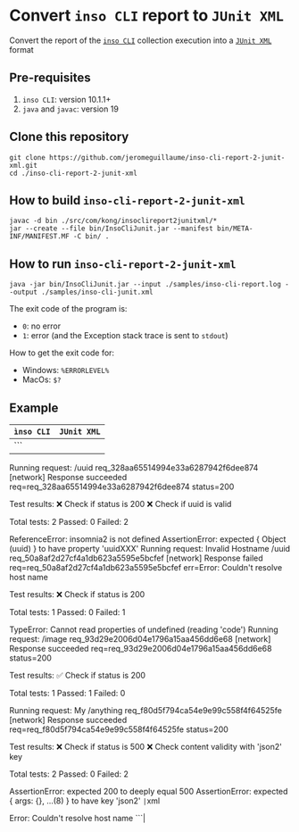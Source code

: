 # Convert `inso CLI` report to `JUnit XML`
Convert the report of the [`inso CLI`](https://github.com/Kong/insomnia/tree/develop/packages/insomnia-inso) collection execution into a [`JUnit XML`](https://github.com/testmoapp/junitxml) format

## Pre-requisites
1) `inso CLI`: version 10.1.1+
2) `java` and `javac`: version 19

## Clone this repository
```shell
git clone https://github.com/jeromeguillaume/inso-cli-report-2-junit-xml.git
cd ./inso-cli-report-2-junit-xml
```

## How to build `inso-cli-report-2-junit-xml`
```shell
javac -d bin ./src/com/kong/insoclireport2junitxml/*
jar --create --file bin/InsoCliJunit.jar --manifest bin/META-INF/MANIFEST.MF -C bin/ .
```

## How to run `inso-cli-report-2-junit-xml`
```shell
java -jar bin/InsoCliJunit.jar --input ./samples/inso-cli-report.log --output ./samples/inso-cli-junit.xml
```
The exit code of the program is:
- `0`: no error
- `1`: error (and the Exception stack trace is sent to `stdout`)

How to get the exit code for:
- Windows: `%ERRORLEVEL%`
- MacOs: `$?`

## Example
|`ìnso CLI`|`JUnit XML`|
|:-|:-|
|```
Running request: /uuid req_328aa65514994e33a6287942f6dee874
[network] Response succeeded req=req_328aa65514994e33a6287942f6dee874 status=200

Test results:
❌ Check if status is 200
❌ Check if uuid is valid

Total tests: 2
Passed: 0
Failed: 2

ReferenceError: insomnia2 is not defined
AssertionError: expected { Object (uuid) } to have property 'uuidXXX'
Running request: Invalid Hostname /uuid req_50a8af2d27cf4a1db623a5595e5bcfef
[network] Response failed req=req_50a8af2d27cf4a1db623a5595e5bcfef err=Error: Couldn't resolve host name

Test results:
❌ Check if status is 200

Total tests: 1
Passed: 0
Failed: 1

TypeError: Cannot read properties of undefined (reading 'code')
Running request: /image req_93d29e2006d04e1796a15aa456dd6e68
[network] Response succeeded req=req_93d29e2006d04e1796a15aa456dd6e68 status=200

Test results:
✅ Check if status is 200

Total tests: 1
Passed: 1
Failed: 0


Running request: My /anything req_f80d5f794ca54e9e99c558f4f64525fe
[network] Response succeeded req=req_f80d5f794ca54e9e99c558f4f64525fe status=200

Test results:
❌ Check if status is 500
❌ Check content validity with 'json2' key

Total tests: 2
Passed: 0
Failed: 2

AssertionError: expected 200 to deeply equal 500
AssertionError: expected { args: {}, …(8) } to have key 'json2'
```|```xml
<?xml version="1.0" encoding="UTF-8" standalone="no"?>
<testsuites failed="5" tests="6" timestamp="2024-11-19T15:12:23">
    <testsuite failures="2" name="/uuid.req_328aa65514994e33a6287942f6dee874" tests="2">
        <testcase classname="/uuid.req_328aa65514994e33a6287942f6dee874" name="Check if status is 200">
            <failure message="insomnia2 is not defined" type="ReferenceError"/>
        </testcase>
        <testcase classname="/uuid.req_328aa65514994e33a6287942f6dee874" name="Check if uuid is valid">
            <failure message="expected { Object (uuid) } to have property 'uuidXXX'" type="AssertionError"/>
        </testcase>
    </testsuite>
    <testsuite failures="1" name="Invalid Hostname /uuid.req_50a8af2d27cf4a1db623a5595e5bcfef" tests="1">
        <system-err>Error: Couldn't resolve host name</system-err>
        <testcase classname="Invalid Hostname /uuid.req_50a8af2d27cf4a1db623a5595e5bcfef" name="Check if status is 200">
            <failure message="Cannot read properties of undefined (reading 'code')" type="TypeError"/>
        </testcase>
    </testsuite>
    <testsuite failures="0" name="/image.req_93d29e2006d04e1796a15aa456dd6e68" tests="1">
        <testcase classname="/image.req_93d29e2006d04e1796a15aa456dd6e68" name="Check if status is 200"/>
    </testsuite>
    <testsuite failures="2" name="My /anything.req_f80d5f794ca54e9e99c558f4f64525fe" tests="2">
        <testcase classname="My /anything.req_f80d5f794ca54e9e99c558f4f64525fe" name="Check if status is 500">
            <failure message="expected 200 to deeply equal 500" type="AssertionError"/>
        </testcase>
        <testcase classname="My /anything.req_f80d5f794ca54e9e99c558f4f64525fe" name="Check content validity with 'json2' key">
            <failure message="expected { args: {}, …(8) } to have key 'json2'" type="AssertionError"/>
        </testcase>
    </testsuite>
</testsuites>
```|